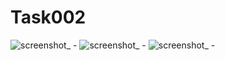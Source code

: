# Task002
![screenshot_ -](https://user-images.githubusercontent.com/24575253/45072656-3ac3bc00-b0dc-11e8-8dda-a75dafaaaa3d.png)
![screenshot_ -](https://user-images.githubusercontent.com/24575253/45072657-3ac3bc00-b0dc-11e8-8ae4-577682cb9cff.png)
![screenshot_ -](https://user-images.githubusercontent.com/24575253/45072658-3b5c5280-b0dc-11e8-8dd2-029ee71fd462.png)
